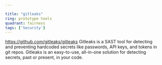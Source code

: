 ```yaml
---

title: "gitleaks"
ring: prototype tools
quadrant: fairness
tags: ['Security']
---
```

https://github.com/gitleaks/gitleaks
Gitleaks is a SAST tool for detecting and preventing hardcoded secrets like passwords, API keys, and tokens in git repos. Gitleaks is an easy-to-use, all-in-one solution for detecting secrets, past or present, in your code.
